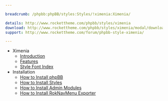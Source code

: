 ```yaml
---

breadcrumb: /phpbb:phpBB/styles:Styles/!ximenia:Ximenia/

details: http://www.rockettheme.com/phpbb/styles/ximenia
download: http://www.rockettheme.com/phpbb/styles/ximenia/modal/downloads
support: http://www.rockettheme.com/forum/phpbb-style-ximenia/

---
```


* Ximenia
	* [Introduction](INDEX.md#introduction)
	* [Features](INDEX.md#features)
    * [Style Font Index](../../../technical_tips/general/font_index.md)
* Installation
	* [How to Install phpBB](../../start/install.md)
	* [How to Install Styles](../../start/styles.md)
	* [How to Install Admin Modules](../../start/styles.md#installing-administrative-modules)
	* [How to Install RokNavMenu Exporter](../../modules/roknavmenu.md)